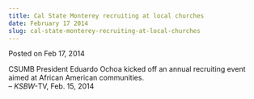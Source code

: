 ```yaml
---
title: Cal State Monterey recruiting at local churches
date: February 17 2014
slug: cal-state-monterey-recruiting-at-local-churches
---
```





<span class="date">Posted on Feb 17, 2014    </span>
<p>CSUMB President Eduardo Ochoa kicked off an annual recruiting
event aimed at African American communities.<br>
&#x2013; <em>KSBW-</em>TV, Feb. 15, 2014</br></p>





